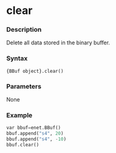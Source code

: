 ﻿# clear

### Description

Delete all data stored in the binary buffer.


### Syntax

`{BBuf object}.clear()`


### Parameters

None


### Example

```python
var bbuf=enet.BBuf()
bbuf.append("s4", 20)
bbuf.append("s4", -10)
bbuf.clear()
```
